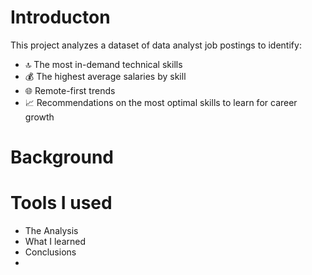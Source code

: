 # Introducton
This project analyzes a dataset of data analyst job postings to identify:
- 🔝 The most in-demand technical skills
- 💰 The highest average salaries by skill
- 🌐 Remote-first trends
- 📈 Recommendations on the most optimal skills to learn for career growth
# Background
# Tools I used
- The Analysis
- What I learned
- Conclusions
- 
